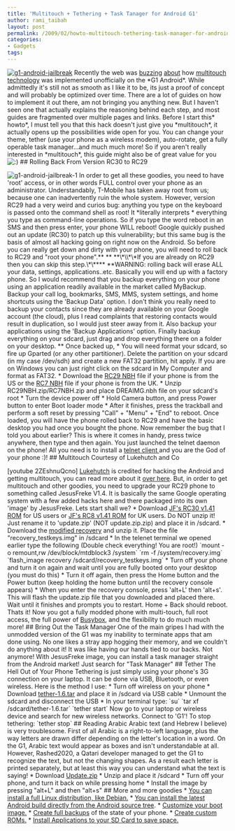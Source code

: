 ```yaml
---
title: 'Multitouch + Tethering + Task Tanager for Android G1'
author: rami_taibah
layout: post
permalink: /2009/02/howto-multitouch-tethering-task-manager-for-android-g1/
categories:
- Gadgets
tags: 
---
```


[![g1-android-jailbreak](http://192.168.1.33/blog2/wp-content/uploads/2009/02/g1-android-jailbreak.jpg)](http://192.168.1.33/blog2/wp-content/uploads/2009/02/g1-android-jailbreak.jpg)
Recently the web was [buzzing](http://i.gizmodo.com/5139087/multitouch-implemented-on-g1-android-unofficially) [about](http://www.engadget.com/2009/01/25/get-your-hack-on-unofficial-multi-touch-support-released-for-an/) how [multitouch](http://www.talkandroid.com/556-android-g1-multitouch/) [technology](http://androidcommunity.com/multitouch-hack-for-t-mobile-g1-video-demo-20090126/) was implemented unofficially on the \*G1 Android\*. While admittedly it's still not as smooth as I like it to be, its just a proof of concept and will probably be optimized over time. There are a lot of guides on how to implement it out there, am not bringing you anything new. But I haven't seen one that actually explains the reasoning behind each step, and most guides are fragmented over multiple pages and links.
Before I start this\* howto\*, I must tell you that this hack doesn't just give you \*multitouch\*, it actually opens up the possibilities wide open for you. You can change your theme, tether (use your phone as a wireless modem), auto-rotate, get a fully operable task manager...and much much more! So if you aren't really interested in \*multitouch\*, this guide might also be of great value for you ![:)](http://192.168.1.2/blog2/wp-includes/images/smilies/icon_smile.gif)
\#\# Rolling Back From Version RC30 to RC29

![g1-android-jailbreak-1](http://192.168.1.33/blog2/wp-content/uploads/2009/02/g1-android-jailbreak-1.jpg)
In order to get all these goodies, you need to have 'root' access, or in other words FULL control over your phone as an administrator. Understandably, T-Mobile has taken away root from us; because one can inadvertently ruin the whole system.
However, version RC29 had a very weird and curios bug: anything you type on the keyboard is passed onto the command shell as root! It \*literally interprets \* everything you type as command-line operations. So if you type the word reboot in an SMS and then press enter, your phone WILL reboot! 
Google quickly pushed out an update (RC30) to patch up this vulnerability; but this same bug is the basis of almost all hacking going on right now on the Android. So before you can really get down and dirty with your phone, you will need to roll back to RC29 and "root your phone".\*\* \*\*
\*\*\\\*\\\\\*\\\*If you are already on RC29 then you can skip this step.\\\*\\\*\*\*\*
\*\*WARNING: rolling back will erase ALL your data, settings, applications..etc. Basically you will end up with a factory phone. So I would recommend that you backup everything on your phone using an application readily available in the market called MyBackup. Backup your call log, bookmarks, SMS, MMS, system settings, and home shortcuts using the 'Backup Data' option. I don't think you really need to backup your contacts since they are already available on your Google account (the cloud), plus I read complaints that restoring contacts would result in duplication, so I would just steer away from it. Also backup your applications using the 'Backup Applications' option. Finally backup everything on your sdcard, just drag and drop everything there on a folder on your desktop. 
\*\*
Once backed up,
\* You will need format your sdcard, so fire up Gparted (or any other partitioner). Delete the partition on your sdcard (in my case /dev/sdh) and create a new FAT32 partition, hit apply.  If you are on Windows you can just right click on the sdcard in My Computer and format as FAT32\.
\* Download the [RC29 NBH](http://android-dls.com/files/upload/DREAIMG.nbh "http://android-dls.com/files/upload/DREAIMG.nbh") file if your phone is from the US or the [RC7 NBH](http://android-dls.com/files/upload/uk/DREAIMG.NBH "http://android-dls.com/files/upload/uk/DREAIMG.NBH") file if your phone is from the UK.
\* Unzip RC29NBH.zip/RC7NBH.zip and place DREAIMG.nbh file on your sdcard's root
\* Turn the device power off
\* Hold Camera button, and press Power button to enter Boot loader mode
\* After it finishes, press the trackball and perform a soft reset by pressing "Call" + "Menu" + "End" to reboot.
Once loaded, you will have the phone rolled back to RC29 and have the basic desktop you had once you bought the phone. Now remember the bug that I told you about earlier? This is where it comes in handy, press twice anywhere, then type and then again. You just launched the telnet daemon on the phone! All you need is to install a [telnet client ](http://android-dls.com/files/apps/Telnet.apk)and you are the God of your phone :)!
\#\# Multitouch Courtesy of Lukehutch and Co

\[youtube 2ZEshnuQcno\]
[Lukehutch](http://lukehutch.wordpress.com) is credited for hacking the Android and getting multitouch, you can read more about it [over here](http://lukehutch.wordpress.com/2009/01/25/get-multi-touch-support-on-your-t-mobile-g1-today/). But, in order to get multitouch and other goodies, you need to upgrade your RC29 phone to something called JesusFreke V1.4\. It is basically the same Google operating system with a few added hacks here and there packaged into its own 'image' by JesusFreke. Lets start shall we?
\* Download [JF's RC30 v1.41 ROM](http://android-dls.com/files/jf/v1.41/JFv1.41_RC30.zip "http://android-dls.com/files/jf/v1.41/JFv1.41_RC30.zip") for US users or [JF's RC8 v1.41 ROM](http://android-dls.com/files/jf/v1.41/JFv1.41_RC8.zip "http://android-dls.com/files/jf/v1.41/JFv1.41_RC8.zip") for UK users. Do NOT unzip it! Just rename it to 'update.zip' (NOT update.zip.zip) and place it in /sdcard.
\* Download the [modified recovery](http://android-dls.com/files/jf/AndroidMod.zip "http://android-dls.com/files/jf/AndroidMod.zip") and unzip it. Place the file "recovery\_testkeys.img" in /sdcard
\* In the telenet terminal we opened earlier type the following (Double check everything! You are root!)
\`mount -o remount,rw /dev/block/mtdblock3 /system\` 
\`rm -f /system/recovery.img\` 
\`flash\_image recovery /sdcard/recovery\_testkeys.img\`
\* Turn off your phone and turn it on again and wait until you are fully booted onto your desktop (you must do this)
\* Turn it off again, then press the Home button and the Power button (keep holding the home button until the recovery console appears)
\* When you enter the recovery console, press 'alt+L' then 'alt+s'. This will flash the update.zip file that you downloaded and placed there. Wait until it finishes and prompts you to restart. Home + Back should reboot.
Thats it! Now you got a fully modded phone with multi-touch, full root access, the full power of [Busybox](http://en.wikipedia.org/wiki/BusyBox), and the flexibility to do much much more!
\#\# Bring Out the Task Manager
One of the main gripes I had with the unmodded version of the G1 was my inability to terminate apps that am done using. No one likes a stray app hogging their memory, and we couldn't do anything about it! It was like having our hands tied to our backs. Not anymore! With JesusFreke image, you can install a task manager straight from the Android market! Just search for "Task Manager"
\#\# Tether The Hell Out of Your Phone
Tethering is just simply using your phone's 3G connection on your laptop. It can be done via USB, Bluetooth, or even wireless. Here is the method I use:
\* Turn off wireless on your phone
\* Download [tether-1.6.tar](http://www.parrothd.com/tether-1.6.tar) and place it in /sdcard via USB cable
\* Unmount the sdcard and disconnect the USB
\* In your terminal type:
\`su\` 
\`tar xf /sdcard/tether-1.6.tar\` 
\`tether start\` 
Now go to your laptop or wireless device and search for new wireless networks. Connect to 'G1'!
To stop tethering: 
\`tether stop\`
\#\# Reading Arabic
Arabic text (and Hebrew I believe) is very troublesome. First of all Arabic is a right-to-left language, plus the way letters are drawn differ depending on the letter's location in a word.
On the G1, Arabic text would appear as boxes and isn't understandable at all. However, Rashed2020, a Qatari developer managed to get the G1 to recognize the text, but not the changing shapes. As a result each letter is printed separately, but at least this way you can understand what the text is saying!
\* Download [Update.zip](http://www.2shared.com/file/4721532/c336ef8d/update.html)
\* Unzip and place it /sdcard
\* Turn off your phone, and turn it back on while pressing home
\* Install the image by pressing "alt+L" and then "alt+s"
\#\# More and more goodies
\* [You can install a full Linux distribution, like Debian.](http://www.saurik.com/id/10)
\* [You can install the latest Android build directly from the Android source tree](http://www.koushikdutta.com/2008/12/building-android-source-and-deploying.html).
\* [Customize your boot image.](http://forum.xda-developers.com/showthread.php?t=456071)
\* [Create full backups](http://forum.xda-developers.com/showthread.php?t=459830) of the state of your phone.
\* [Create custom ROMs.](http://forum.xda-developers.com/showthread.php?t=466174)
\* [Install Applications to your SD Card to save space.](http://forum.xda-developers.com/showthread.php?t=462882)
